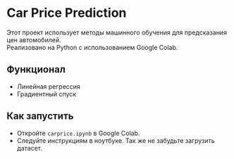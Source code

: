 # Car Price Prediction

Этот проект использует методы машинного обучения для предсказания цен автомобилей.  
Реализовано на Python с использованием Google Colab.  

## Функционал
- Линейная регрессия
- Градиентный спуск

## Как запустить
- Откройте `carprice.ipynb` в Google Colab.
- Следуйте инструкциям в ноутбуке. Так же не забудьте загрузить датасет.
